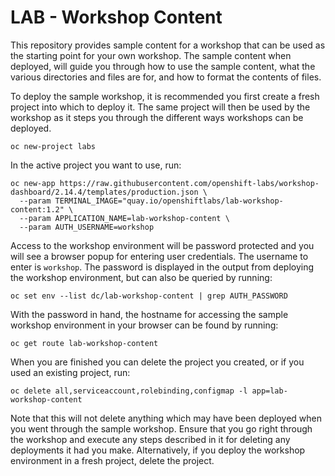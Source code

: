 LAB - Workshop Content
======================

This repository provides sample content for a workshop that can be used as the starting point for your own workshop. The sample content when deployed, will guide you through how to use the sample content, what the various directories and files are for, and how to format the contents of files.

To deploy the sample workshop, it is recommended you first create a fresh project into which to deploy it. The same project will then be used by the workshop as it steps you through the different ways workshops can be deployed.

```
oc new-project labs
```

In the active project you want to use, run:

```
oc new-app https://raw.githubusercontent.com/openshift-labs/workshop-dashboard/2.14.4/templates/production.json \
  --param TERMINAL_IMAGE="quay.io/openshiftlabs/lab-workshop-content:1.2" \
  --param APPLICATION_NAME=lab-workshop-content \
  --param AUTH_USERNAME=workshop
```

Access to the workshop environment will be password protected and you will see a browser popup for entering user credentials. The username to enter is `workshop`. The password is displayed in the output from deploying the workshop environment, but can also be queried by running:

```
oc set env --list dc/lab-workshop-content | grep AUTH_PASSWORD
```

With the password in hand, the hostname for accessing the sample workshop environment in your browser can be found by running:

```
oc get route lab-workshop-content
```

When you are finished you can delete the project you created, or if you used an existing project, run:

```
oc delete all,serviceaccount,rolebinding,configmap -l app=lab-workshop-content
```

Note that this will not delete anything which may have been deployed when you went through the sample workshop. Ensure that you go right through the workshop and execute any steps described in it for deleting any deployments it had you make. Alternatively, if you deploy the workshop environment in a fresh project, delete the project.
